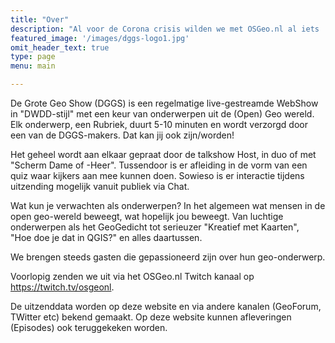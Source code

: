 ```yaml
---
title: "Over"
description: "Al voor de Corona crisis wilden we met OSGeo.nl al iets 'live' gaan doen. De huidige situatie heeft dit versneld. We zijn gewoon begonnen"
featured_image: '/images/dggs-logo1.jpg'
omit_header_text: true
type: page
menu: main

---
```

De Grote Geo Show (DGGS) is een regelmatige live-gestreamde WebShow in "DWDD-stijl" met een keur van onderwerpen
uit de (Open) Geo wereld. Elk onderwerp, een Rubriek, duurt 5-10 minuten en wordt verzorgd door een 
van de DGGS-makers. Dat kan jij ook zijn/worden!

Het geheel wordt aan elkaar gepraat door de talkshow Host, in duo of met "Scherm Dame of -Heer". Tussendoor is er afleiding
in de vorm van een quiz waar kijkers aan mee kunnen doen. Sowieso is er interactie tijdens uitzending mogelijk
vanuit publiek via Chat.

Wat kun je verwachten als onderwerpen? In het algemeen wat mensen in de open geo-wereld beweegt, wat hopelijk jou beweegt.
Van luchtige onderwerpen als het GeoGedicht tot serieuzer "Kreatief met Kaarten",  
"Hoe doe je dat in QGIS?" en alles daartussen.

We brengen steeds gasten die gepassioneerd zijn over hun geo-onderwerp.

Voorlopig zenden we uit via het OSGeo.nl Twitch kanaal op https://twitch.tv/osgeonl.

De uitzenddata worden op deze website en via andere kanalen (GeoForum, TWitter etc) bekend gemaakt.
Op deze website kunnen afleveringen (Episodes) ook teruggekeken worden.
